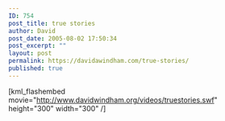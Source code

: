```yaml
---
ID: 754
post_title: true stories
author: David
post_date: 2005-08-02 17:50:34
post_excerpt: ""
layout: post
permalink: https://davidawindham.com/true-stories/
published: true
---
```

[kml_flashembed movie="http://www.davidwindham.org/videos/truestories.swf" height="300" width="300" /] 